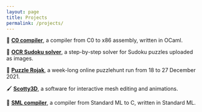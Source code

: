```yaml
---
layout: page
title: Projects
permalink: /projects/
---
```


📝 [**C0 compiler**](/projects/c0-compiler), a compiler from C0 to x86 assembly, written in OCaml.

🔢 [**OCR Sudoku solver**](/projects/ocr-sudoku-solver/), a step-by-step solver for Sudoku puzzles uploaded as images.

🧩 [**Puzzle Rojak**](/projects/puzzle-rojak/), a week-long online puzzlehunt run from 18 to 27 December 2021.

🖌️ [**Scotty3D**](/projects/scotty3d/), a software for interactive mesh editing and animations.

📝 [**SML compiler**](/projects/sml-compiler), a compiler from Standard ML to C, written in Standard ML.